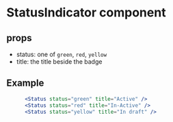 # StatusIndicator component

## props

- status: one of `green`, `red`, `yellow`
- title: the title beside the badge

## Example

```jsx
      <Status status="green" title="Active" />
      <Status status="red" title="In-Active" />
      <Status status="yellow" title="In draft" />
```
